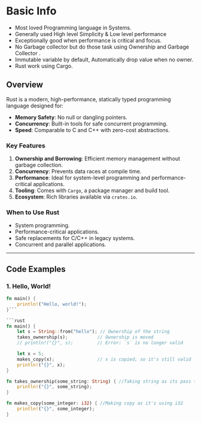 # **Basic Info**

- Most loved Programming language in Systems.
- Generally used High level Simplicity & Low level performance
- Exceptionally good when performance is critical and focus.
- No Garbage collector but do those task using Ownership and Garbage Collector .
- Immutable variable by default, Automatically drop value when no owner.
- Rust work using Cargo.

## **Overview**

Rust is a modern, high-performance, statically typed programming language designed for:
- **Memory Safety**: No null or dangling pointers.
- **Concurrency**: Built-in tools for safe concurrent programming.
- **Speed**: Comparable to C and C++ with zero-cost abstractions.

### **Key Features**
1. **Ownership and Borrowing**: Efficient memory management without garbage collection.
2. **Concurrency**: Prevents data races at compile time.
3. **Performance**: Ideal for system-level programming and performance-critical applications.
4. **Tooling**: Comes with `Cargo`, a package manager and build tool.
5. **Ecosystem**: Rich libraries available via `crates.io`.

### **When to Use Rust**
- System programming.
- Performance-critical applications.
- Safe replacements for C/C++ in legacy systems.
- Concurrent and parallel applications.

---

## **Code Examples**

### **1. Hello, World!**

```rust
fn main() {
    println!("Hello, world!");
}```

```rust
fn main() {
    let s = String::from("hello"); // Ownership of the string
    takes_ownership(s);           // Ownership is moved
    // println!("{}", s);         // Error: `s` is no longer valid

    let x = 5;
    makes_copy(x);                // x is copied, so it's still valid
    println!("{}", x);
}

fn takes_ownership(some_string: String) { //Taking string as its pass to fucntion ownership transfer
    println!("{}", some_string);
}

fn makes_copy(some_integer: i32) { //Making copy as it's using i32
    println!("{}", some_integer);
}

```